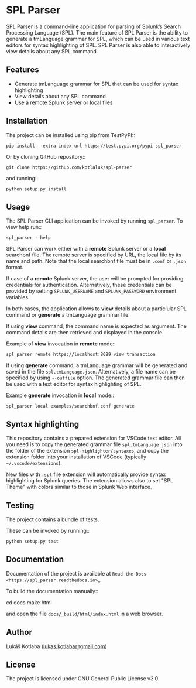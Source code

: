 # SPL Parser

SPL Parser is a command-line application for parsing of Splunk’s Search
Processing Language (SPL). The main feature of SPL Parser is the ability to
generate a tmLanguage grammar for SPL, which can be used in various text editors
for syntax highlighting of SPL. SPL Parser is also able to interactively view
details about any SPL command.

## Features

- Generate tmLanguage grammar for SPL that can be used for syntax highlighting
- View details about any SPL command
- Use a remote Splunk server or local files

## Installation

The project can be installed using pip from TestPyPI::

    pip install --extra-index-url https://test.pypi.org/pypi spl_parser

Or by cloning GitHub repository::

    git clone https://github.com/kotlaluk/spl-parser

and running::

    python setup.py install

## Usage

The SPL Parser CLI application can be invoked by running `spl_parser`. To view
help run::

    spl_parser --help

SPL Parser can work either with a **remote** Splunk server or a **local**
searchbnf file. The remote server is specified by URL, the local file by its
name and path. Note that the local searchbnf file must be in `.conf` or `.json`
format.

If case of a **remote** Splunk server, the user will be prompted for providing
credentials for authentication. Alternatively, these credentials can be provided
by setting `SPLUNK_USERNAME` and `SPLUNK_PASSWORD` environment variables.

In both cases, the application allows to **view** details about a particlular
SPL command or **generate** a tmLanguage grammar file.

If using **view** command, the command name is expected as argument. The command
details are then retrieved and displayed in the console.

Example of **view** invocation in **remote** mode::

    spl_parser remote https://localhost:8089 view transaction

If using **generate** command, a tmLanguage grammar will be generated and saved
in the file `spl.tmLanguage.json`. Alternatively, a file name can be specified
by using `--outfile` option. The generated grammar file can then be used with a
text editor for syntax highlighting of SPL.

Example **generate** invocation in **local** mode::

    spl_parser local examples/searchbnf.conf generate

## Syntax highlighting

This repository contains a prepared extension for VSCode text editor. All you
need is to copy the generated grammar file `spl.tmLanguage.json` into the folder
of the extension `spl-highlighter/syntaxes`, and copy the extension folder into
your installation of VSCode (typically `~/.vscode/extensions`).

New files with `.spl` file extension will automatically provide syntax
highlighting for Splunk queries. The extension allows also to set "SPL Theme"
with colors similar to those in Splunk Web interface.

## Testing

The project contains a bundle of tests.

These can be invoked by running::

    python setup.py test

## Documentation

Documentation of the project is available at
`Read the Docs <https://spl_parser.readthedocs.io>`_.

To build the documentation manually::

cd docs make html

and open the file `docs/_build/html/index.html` in a web browser.

## Author

Lukáš Kotlaba (lukas.kotlaba@gmail.com)

## License

The project is licensed under GNU General Public License v3.0.
